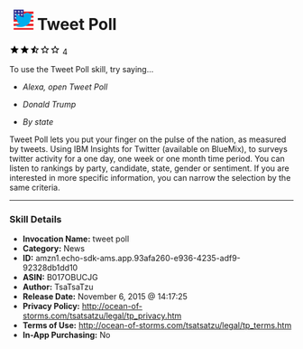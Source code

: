 # &nbsp;<img src="skill_icon" alt="Tweet Poll icon" width="36"> Tweet Poll
![2.4 stars](../../images/ic_star_black_18dp_1x.png)![2.4 stars](../../images/ic_star_black_18dp_1x.png)![2.4 stars](../../images/ic_star_half_black_18dp_1x.png)![2.4 stars](../../images/ic_star_border_black_18dp_1x.png)![2.4 stars](../../images/ic_star_border_black_18dp_1x.png) 4

To use the Tweet Poll skill, try saying...

* *Alexa, open Tweet Poll*

* *Donald Trump*

* *By state*

Tweet Poll lets you put your finger on the pulse of the nation, as measured by tweets. Using IBM Insights for Twitter (available on BlueMix), to surveys twitter activity for a one day, one week or one month time period. You can listen to rankings by party, candidate, state, gender or sentiment. If you are interested in more specific information, you can narrow the selection by the same criteria.

***

### Skill Details

* **Invocation Name:** tweet poll
* **Category:** News
* **ID:** amzn1.echo-sdk-ams.app.93afa260-e936-4235-adf9-92328db1dd10
* **ASIN:** B017OBUCJG
* **Author:** TsaTsaTzu
* **Release Date:** November 6, 2015 @ 14:17:25
* **Privacy Policy:** http://ocean-of-storms.com/tsatsatzu/legal/tp_privacy.htm
* **Terms of Use:** http://ocean-of-storms.com/tsatsatzu/legal/tp_terms.htm
* **In-App Purchasing:** No
